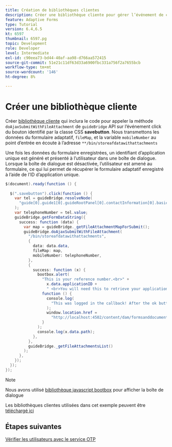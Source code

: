 ```yaml
---
title: Création de bibliothèques clientes
description: Créer une bibliothèque cliente pour gérer l’événement de clic du bouton "Enregistrer et quitter"
feature: Adaptive Forms
type: Tutorial
version: 6.4,6.5
kt: 6597
thumbnail: 6597.pg
topic: Development
role: Developer
level: Intermediate
exl-id: c90eea73-bd44-40af-aa98-d766aa572415
source-git-commit: 51e21c11df63d33a6900fbc331a756f2a7655bcb
workflow-type: tm+mt
source-wordcount: '146'
ht-degree: 8%

---
```


# Créer une bibliothèque cliente

Créer [bibliothèque cliente](https://experienceleague.adobe.com/docs/experience-manager-65/developing/introduction/clientlibs.html?lang=fr) qui inclura le code pour appeler la méthode `doAjaxSubmitWithFileAttachment` de `guideBridge` API sur l’événement click du bouton identifié par la classe CSS **savebutton**.  Nous transmettons les données du formulaire adaptatif, `fileMap`, et la variable `mobileNumber` au point d’entrée en écoute à l’adresse `**/bin/storeafdatawithattachments`

Une fois les données du formulaire enregistrées, un identifiant d’application unique est généré et présenté à l’utilisateur dans une boîte de dialogue. Lorsque la boîte de dialogue est désactivée, l’utilisateur est amené au formulaire, ce qui lui permet de récupérer le formulaire adaptatif enregistré à l’aide de l’ID d’application unique.

```java
$(document).ready(function () {
  
  $(".savebutton").click(function () {
    var tel = guideBridge.resolveNode(
      "guide[0].guide1[0].guideRootPanel[0].contactInformation[0].basicContact[0].telephoneNumber[0]"
    );
    var telephoneNumber = tel.value;
    guideBridge.getFormDataString({
      success: function (data) {
        var map = guideBridge._getFileAttachmentMapForSubmit();
        guideBridge.doAjaxSubmitWithFileAttachment(
          "/bin/storeafdatawithattachments",
          {
            data: data.data,
            fileMap: map,
            mobileNumber: telephoneNumber,
          },
          {
            success: function (x) {
              bootbox.alert(
                "This is your reference number.<br>" +
                  x.data.applicationID +
                  " <br>You will need this to retrieve your application",
                function () {
                  console.log(
                    "This was logged in the callback! After the ok button was pressed"
                  );
                  window.location.href =
                    "http://localhost:4502/content/dam/formsanddocuments/myaccountform/jcr:content?wcmmode=disabled";
                }
              );
              console.log(x.data.path);
            },
          },
          guideBridge._getFileAttachmentsList()
        );
      },
    });
  });
});
```

>[!NOTE]
> Nous avons utilisé [bibliothèque javascript bootbox](http://bootboxjs.com/examples.html) pour afficher la boîte de dialogue

Les bibliothèques clientes utilisées dans cet exemple peuvent être [téléchargé ici](assets/store-af-with-attachments-client-lib.zip)

## Étapes suivantes

[Vérifier les utilisateurs avec le service OTP](./verify-users-with-otp.md)